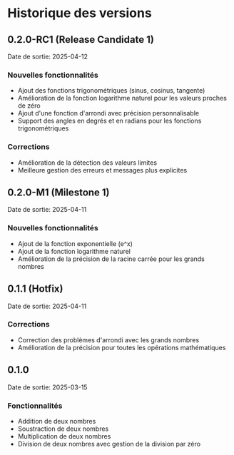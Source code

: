 # Historique des versions

## 0.2.0-RC1 (Release Candidate 1)

Date de sortie: 2025-04-12

### Nouvelles fonctionnalités
- Ajout des fonctions trigonométriques (sinus, cosinus, tangente)
- Amélioration de la fonction logarithme naturel pour les valeurs proches de zéro
- Ajout d'une fonction d'arrondi avec précision personnalisable
- Support des angles en degrés et en radians pour les fonctions trigonométriques

### Corrections
- Amélioration de la détection des valeurs limites
- Meilleure gestion des erreurs et messages plus explicites

## 0.2.0-M1 (Milestone 1)

Date de sortie: 2025-04-11

### Nouvelles fonctionnalités
- Ajout de la fonction exponentielle (e^x)
- Ajout de la fonction logarithme naturel
- Amélioration de la précision de la racine carrée pour les grands nombres

## 0.1.1 (Hotfix)

Date de sortie: 2025-04-11

### Corrections
- Correction des problèmes d'arrondi avec les grands nombres
- Amélioration de la précision pour toutes les opérations mathématiques

## 0.1.0

Date de sortie: 2025-03-15

### Fonctionnalités
- Addition de deux nombres
- Soustraction de deux nombres
- Multiplication de deux nombres
- Division de deux nombres avec gestion de la division par zéro